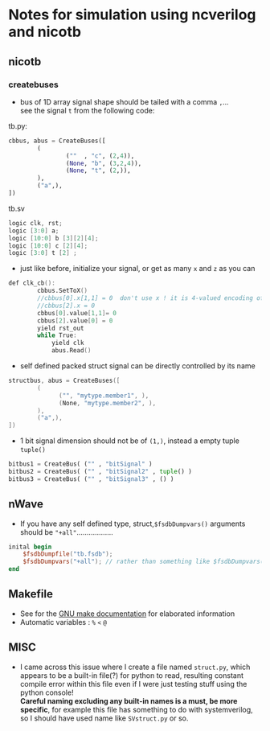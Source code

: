 # Notes for simulation using ncverilog and nicotb


## nicotb
### createbuses
* bus of 1D array signal shape should be tailed with a comma `,`...\
see the signal `t` from the following code:

tb.py:
```python
cbbus, abus = CreateBuses([             
        (                               
                (""  , "c", (2,4)),     
                (None, "b", (3,2,4)),   
                (None, "t", (2,)),      
        ),                              
        ("a",),                         
])                                      
```
tb.sv
```verilog                               
logic clk, rst;                
logic [3:0] a;                 
logic [10:0] b [3][2][4];      
logic [10:0] c [2][4];         
logic [3:0] t [2] ;            
```
* just like before, initialize your signal, or get as many `x` and `z` as you can
```verilog
def clk_cb():                
        cbbus.SetToX()       
        //cbbus[0].x[1,1] = 0  don't use x ! it is 4-valued encoding of x
        //cbbus[2].x = 0       
        cbbus[0].value[1,1]= 0
        cbbus[2].value[0] = 0
        yield rst_out        
        while True:          
            yield clk        
            abus.Read()      
```
* self defined packed struct signal can be directly controlled by its name
```verilog
structbus, abus = CreateBuses([
        (  
              ("", "mytype.member1", ),
              (None, "mytype.member2", ),
        ),
        ("a",),
])
```
* 1 bit signal dimension should not be of `(1,)`, instead a empty tuple `tuple()`
```python
bitbus1 = CreateBus( ("" , "bitSignal" )
bitbus2 = CreateBus( ("" , "bitSignal2" , tuple() )
bitbus3 = CreateBus( ("" , "bitSignal3" , () )
```

## nWave
* If you have any self defined type, struct,`$fsdbDumpvars()` arguments should be `"+all"`..................
```verilog
inital begin
    $fsdbDumpfile("tb.fsdb");
    $fsdbDumpvars("+all"); // rather than something like $fsdbDumpvars(0,tb,'+mda');
end
```

## Makefile
* See for the [GNU make documentation](http://www.gnu.org/software/make/manual/make.html#Goals) for elaborated information
* Automatic variables : `%` `<` `@` 
## MISC
* I came across this issue where I create a file named `struct.py`, which appears to be a built-in file(?) for 
python to read, resulting constant compile error within this file even if I were just testing stuff using the python console!  
**Careful naming excluding any built-in names is a must, be more specific**, for example this file has something to do with systemverilog,
so I should have used name like `SVstruct.py` or so.
